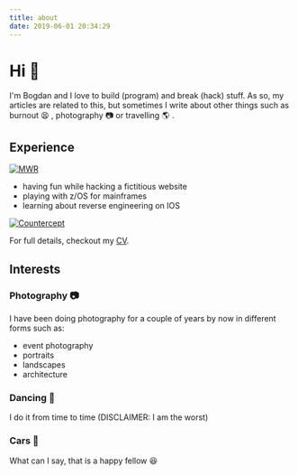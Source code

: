 ```yaml
---
title: about
date: 2019-06-01 20:34:29
---
```


# Hi :wave:

I'm Bogdan and I love to build (program) and break (hack) stuff. As so, my articles are related to this, but sometimes I write about other things such as burnout :tired_face: , photography :camera: or travelling :earth_americas: .


 



## Experience

[![MWR](/../resources/mwr.png)](https://www.mwrinfosecurity.com/)
* having fun while hacking a fictitious website
* playing with z/OS for mainframes
* learning about reverse engineering on IOS


[![Countercept](/../resources/countercept.png)](https://www.countercept.com/)

For full details, checkout my [CV](/../resources/cv_bogdan_lica.pdf).


## Interests
### Photography :camera:

I have been doing photography for a couple of years by now in different forms such as:
* event photography
* portraits
* landscapes
* architecture



### Dancing :dancers:

I do it from time to time (DISCLAIMER: I am the worst)
### Cars :car:

What can I say, that is a happy fellow :satisfied:
